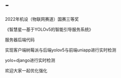 # -
2022年机设（物联网赛道）国赛三等奖

《智慧星—基于YOLOv5的智能引导服务系统》

服务器后端代码

实现客户端树莓派与后端yolov5与前端uniapp进行实时检测

yolo+django进行实时检测

欢迎大家一起优化强化
